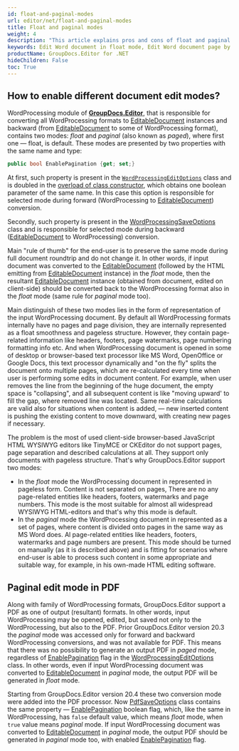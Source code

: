 ```yaml
---
id: float-and-paginal-modes
url: editor/net/float-and-paginal-modes
title: Float and paginal modes
weight: 4
description: "This article explains pros and cons of float and paginal document editing modes when edit Word documents with GroupDocs.Editor API."
keywords: Edit Word document in float mode, Edit Word document page by page, Edit Word
productName: GroupDocs.Editor for .NET
hideChildren: False
toc: True
---
```


## How to enable different document edit modes?

WordProcessing module of [**GroupDocs.Editor**](https://products.groupdocs.com/editor/net), that is responsible for converting all WordProcessing formats to [EditableDocument](https://reference.groupdocs.com/editor/net/groupdocs.editor/editabledocument) instances and backward (from [EditableDocument](https://reference.groupdocs.com/editor/net/groupdocs.editor/editabledocument) to some of WordProcessing format), contains two modes: *float* and *paginal* (also known as *paged*), where first one — float, is default. These modes are presented by two properties with the same name and type:

```csharp
public bool EnablePagination {get; set;}
```

At first, such property is present in the [`WordProcessingEditOptions`](https://reference.groupdocs.com/editor/net/groupdocs.editor.options/wordprocessingeditoptions) class and is doubled in the [overload of class constructor](https://reference.groupdocs.com/editor/net/groupdocs.editor.options/wordprocessingeditoptions/wordprocessingeditoptions/#constructor), which obtains one boolean parameter of the same name. In this case this option is responsible for selected mode during forward (WordProcessing to [EditableDocument](https://reference.groupdocs.com/editor/net/groupdocs.editor/editabledocument)) conversion.

Secondly, such property is present in the [WordProcessingSaveOptions](https://reference.groupdocs.com/editor/net/groupdocs.editor.options/wordprocessingsaveoptions) class and is responsible for selected mode during backward ([EditableDocument](https://reference.groupdocs.com/editor/net/groupdocs.editor/editabledocument) to WordProcessing) conversion.

Main "rule of thumb" for the end-user is to preserve the same mode during full document roundtrip and do not change it. In other words, if input document was converted to the [EditableDocument](https://reference.groupdocs.com/editor/net/groupdocs.editor/editabledocument) (followed by the HTML emitting from [EditableDocument](https://reference.groupdocs.com/editor/net/groupdocs.editor/editabledocument) instance) in the *float* mode, then the resultant [EditableDocument](https://reference.groupdocs.com/editor/net/groupdocs.editor/editabledocument) instance (obtained from document, edited on client-side) should be converted back to the WordProcessing format also in the *float* mode (same rule for *paginal* mode too).

Main distinguish of these two modes lies in the form of representation of the input WordProcessing document. By default all WordProcessing formats internally have no pages and page division, they are internally represented as a float smoothness and pageless structure. However, they contain page-related information like headers, footers, page watermarks, page numbering formatting info etc. And when WordProcessing document is opened in some of desktop or browser-based text processor like MS Word, OpenOffice or Google Docs, this text processor dynamically and "on the fly" splits the document onto multiple pages, which are re-calculated every time when user is performing some edits in document content. For example, when user removes the line from the beginning of the huge document, the empty space is "collapsing", and all subsequent content is like "moving upward' to fill the gap, where removed line was located. Same real-time calculations are valid also for situations when content is added, — new inserted content is pushing the existing content to move downward, with creating new pages if necessary.

The problem is the most of used client-side browser-based JavaScript HTML WYSIWYG editors like TinyMCE or CKEditor do not support pages, page separation and described calculations at all. They support only documents with pageless structure. That's why GroupDocs.Editor support two modes:

* In the *float* mode the WordProcessing document in represented in pageless form. Content is not separated on pages, There are no any page-related entities like headers, footers, watermarks and page numbers. This mode is the most suitable for almost all widespread WYSIWYG HTML-editors and that's why this mode is default.
* In the *paginal* mode the WordProcessing document in represented as a set of pages, where content is divided onto pages in the same way as MS Word does. Al page-related entities like headers, footers, watermarks and page numbers are present. This mode should be turned on manually (as it is described above) and is fitting for scenarios where end-user is able to process such content in some appropriate and suitable way, for example, in his own-made HTML editing software.

## Paginal edit mode in PDF

Along with family of WordProcessing formats, GroupDocs.Editor support a PDF as one of output (resultant) formats. In other words, input WordProcessing may be opened, edited, but saved not only to the WordProcessing, but also to the PDF. Prior GroupDocs.Editor version 20.3 the *paginal* mode was accessed only for forward and backward WordProcessing conversions, and was not available for PDF. This means that there was no possibility to generate an output PDF in *paged* mode, regardless of [EnablePagination](https://reference.groupdocs.com/editor/net/groupdocs.editor.options/wordprocessingeditoptions/enablepagination) flag in the [WordProcessingEditOptions](https://reference.groupdocs.com/editor/net/groupdocs.editor.options/wordprocessingeditoptions) class. In other words, even if input WordProcessing document was converted to [EditableDocument](https://reference.groupdocs.com/editor/net/groupdocs.editor/editabledocument) in *paginal* mode, the output PDF will be generated in *float* mode.

Starting from GroupDocs.Editor version 20.4 these two conversion mode were added into the PDF processor. Now [PdfSaveOptions](https://reference.groupdocs.com/editor/net/groupdocs.editor.options/pdfsaveoptions) class contains the same property — [EnablePagination](https://reference.groupdocs.com/editor/net/groupdocs.editor.options/pdfsaveoptions/enablepagination) boolean flag, which, like the same in WordProcessing, has `false` default value, which means *float* mode, when `true` value means *paginal* mode. If input WordProcessing document was converted to [EditableDocument](https://reference.groupdocs.com/editor/net/groupdocs.editor/editabledocument) in *paginal* mode, the output PDF should be generated in *paginal* mode too, with enabled [EnablePagination](https://reference.groupdocs.com/editor/net/groupdocs.editor.options/pdfsaveoptions/enablepagination) flag.
